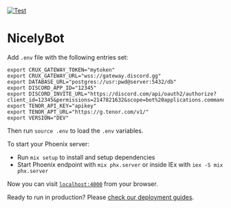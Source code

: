 [![Test](https://github.com/jbosse/nicely-bot/actions/workflows/elixir.yml/badge.svg)](https://github.com/jbosse/nicely-bot/actions/workflows/elixir.yml)

# NicelyBot
Add `.env` file with the following entries set:
```
export CRUX_GATEWAY_TOKEN="mytoken"
export CRUX_GATEWAY_URL="wss://gateway.discord.gg"
export DATABASE_URL="postgres://usr:pwd@server:5432/db"
export DISCORD_APP_ID="12345"
export DISCORD_INVITE_URL="https://discord.com/api/oauth2/authorize?client_id=12345&permissions=2147821632&scope=bot%20applications.commands"
export TENOR_API_KEY="apikey"
export TENOR_APT_URL="https://g.tenor.com/v1/"
export VERSION="DEV"
```

Then run `source .env` to load the `.env` variables.

To start your Phoenix server:

  * Run `mix setup` to install and setup dependencies
  * Start Phoenix endpoint with `mix phx.server` or inside IEx with `iex -S mix phx.server`

Now you can visit [`localhost:4000`](http://localhost:4000) from your browser.

Ready to run in production? Please [check our deployment guides](https://hexdocs.pm/phoenix/deployment.html).

